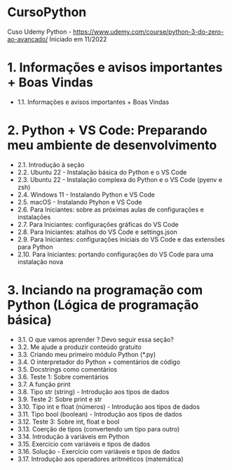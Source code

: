 # CursoPython
Cuso Udemy Python - https://www.udemy.com/course/python-3-do-zero-ao-avancado/
Iniciado em 11/2022

# 1. Informações e avisos importantes + Boas Vindas
  - 1.1. Informações e avisos importantes + Boas Vindas
# 2. Python + VS Code: Preparando meu ambiente de desenvolvimento
  - 2.1. Introdução à seção
  - 2.2. Ubuntu 22 - Instalação básica do Python e o VS Code
  - 2.3. Ubuntu 22 - Instalação complexa do Python e o VS Code (pyenv e zsh)
  - 2.4. Windows 11 - Instalando Python e VS Code
  - 2.5. macOS - Instalando Ptyhon e VS Code
  - 2.6. Para Iniciantes: sobre as próximas aulas de configurações e instalações
  - 2.7. Para Iniciantes: configurações gráficas do VS Code
  - 2.8. Para Iniciantes: atalhos do VS Code e settings.json
  - 2.9. Para Iniciantes: configurações iniciais do VS Code e das extensões para Python
  - 2.10. Para Iniciantes: portando configurações do VS Code para uma instalação nova
# 3. Inciando na programação com Python (Lógica de programação básica)
  - 3.1. O que vamos aprender ? Devo seguir essa seção?
  - 3.2. Me ajude a produzir conteúdo gratuito
  - 3.3. Criando meu primeiro módulo Python (*.py)
  - 3.4. O interpretador do Python + comentários de código
  - 3.5. Docstrings como comentários
  - 3.6. Teste 1: Sobre comentários
  - 3.7. A função print
  - 3.8. Tipo str (string) - Introdução aos tipos de dados
  - 3.9. Teste 2: Sobre print e str
  - 3.10. Tipo int e float (números) - Introdução aos tipos de dados
  - 3.11. Tipo bool (boolean) - Introdução aos tipos de dados
  - 3.12. Teste 3: Sobre int, float e bool
  - 3.13. Coerção de tipos (convertendo um tipo para outro)
  - 3.14. Introdução à variáveis em Python 
  - 3.15. Exercício com variáveis e tipos de dados
  - 3.16. Solução - Exercício com variáveis e tipos de dados
  - 3.17. Introdução aos operadores aritméticos (matemática)

